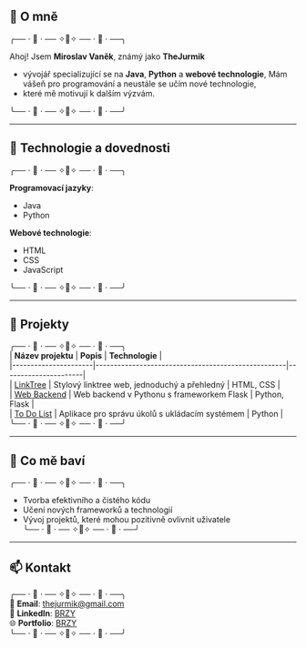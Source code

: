 ## 📙 O mně
╭── ⋅ 🍞 ⋅ ── ✧🥐✧ ── ⋅ 🍯 ⋅ ──╮ 

  Ahoj! Jsem **Miroslav Vaněk**, známý jako **TheJurmik**
  - vývojář specializující se na **Java**, **Python** a **webové technologie**, 
  Mám vášeň pro programování a neustále se učím nové technologie, 
  - které mě motivují k dalším výzvám.
  
╰── ⋅ 🍞 ⋅ ── ✧🥐✧ ── ⋅ 🍯 ⋅ ──╯

---

## 🎃 Technologie a dovednosti
╭── ⋅ 🍞 ⋅ ── ✧🥐✧ ── ⋅ 🍯 ⋅ ──╮  

**Programovací jazyky**:  
- Java  
- Python  

**Webové technologie**:  
- HTML  
- CSS  
- JavaScript  

╰── ⋅ 🍞 ⋅ ── ✧🥐✧ ── ⋅ 🍯 ⋅ ──╯

---

## 🚀 Projekty
╭── ⋅ 🍞 ⋅ ── ✧🥐✧ ── ⋅ 🍯 ⋅ ──╮  
| **Název projektu**   | **Popis**                                          | **Technologie**      |  
|----------------------|----------------------------------------------------|----------------------|  
| [LinkTree](#)        | Stylový linktree web, jednoduchý a přehledný       | HTML, CSS            |  
| [Web Backend](#)     | Web backend v Pythonu s frameworkem Flask          | Python, Flask        |  
| [To Do List](#)      | Aplikace pro správu úkolů s ukládacím systémem     | Python               |  
╰── ⋅ 🍞 ⋅ ── ✧🥐✧ ── ⋅ 🍯 ⋅ ──╯

---

## 🌱 Co mě baví
╭── ⋅ 🍞 ⋅ ── ✧🥐✧ ── ⋅ 🍯 ⋅ ──╮  
- Tvorba efektivního a čistého kódu  
- Učení nových frameworků a technologií  
- Vývoj projektů, které mohou pozitivně ovlivnit uživatele  
╰── ⋅ 🍞 ⋅ ── ✧🥐✧ ── ⋅ 🍯 ⋅ ──╯

---

## 📫 Kontakt
╭── ⋅ 🍞 ⋅ ── ✧🥐✧ ── ⋅ 🍯 ⋅ ──╮  
📧 **Email**: thejurmik@gmail.com  
💼 **LinkedIn**: [BRZY](#)  
🌐 **Portfolio**: [BRZY](#)  
╰── ⋅ 🍞 ⋅ ── ✧🥐✧ ── ⋅ 🍯 ⋅ ──╯
